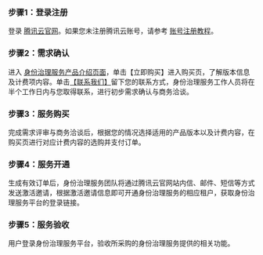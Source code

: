 

### 步骤1：登录注册

登录 [腾讯云官网](https://cloud.tencent.com/)。如果您未注册腾讯云账号，请参考 [账号注册教程](https://www.qcloud.com/document/product/378/8415)。

### 步骤2：需求确认

进入 [身份治理服务产品介绍页面](https://cloud.tencent.com/product/cig)，单击【立即购买】进入购买页，了解版本信息及计费项内容。单击[【联系我们】](https://cloud.tencent.com/apply/p/0fy0f96uol9d)留下您的联系方式，身份治理服务工作人员将在半个工作日内与您取得联系，进行初步需求确认与商务洽谈。

### 步骤3：服务购买

完成需求评审与商务洽谈后，根据您的情况选择适用的产品版本以及计费内容，在购买页进行对应计费内容的选购并支付订单。

### 步骤4：服务开通

生成有效订单后，身份治理服务团队将通过腾讯云官网站内信、邮件、短信等方式发送激活邀请，根据激活邀请信息即可开通身份治理服务的相应租户，获取身份治理服务平台的登录链接。

### 步骤5：服务验收

用户登录身份治理服务平台，验收所采购的身份治理服务提供的相关功能。
